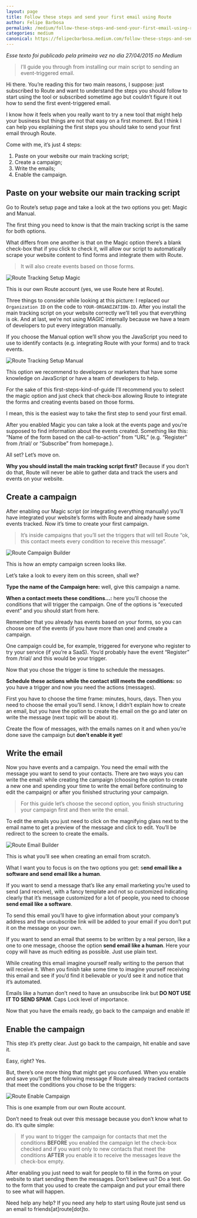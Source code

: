 ```yaml
---
layout: page	
title: Follow these steps and send your first email using Route
author: Felipe Barbosa
permalink: /medium/follow-these-steps-and-send-your-first-email-using-route/
categories: medium
canonical: https://felipecbarbosa.medium.com/follow-these-steps-and-send-your-first-email-using-route-46eba0e88330
---
```


*Esse texto foi publicado pela primeira vez no dia 27/04/2015 no Medium*

> I’ll guide you through from installing our main script to sending an event-triggered email.

Hi there. You’re reading this for two main reasons, I suppose: just subscribed to Route and want to understand the steps you should follow to start using the tool or subscribed sometime ago but couldn’t figure it out how to send the first event-triggered email.

I know how it feels when you really want to try a new tool that might help your business but things are not that easy on a first moment. But I think I can help you explaining the first steps you should take to send your first email through Route.

Come with me, it’s just 4 steps:

1. Paste on your website our main tracking script;
2. Create a campaign;
3. Write the emails;
4. Enable the campaign.

## Paste on your website our main tracking script
Go to Route’s setup page and take a look at the two options you get: Magic and Manual.

The first thing you need to know is that the main tracking script is the same for both options.

<script src="https://gist.github.com/RouteTeam/73e80791b070548b4667.js"></script>

What differs from one another is that on the Magic option there’s a blank check-box that if you click to check it, will allow our script to automatically scrape your website content to find forms and integrate them with Route.

> It will also create events based on those forms.

![Route Tracking Setup Magic](https://miro.medium.com/max/1500/1*MCZJsOpAIwygEI3qeSwFog.png)

This is our own Route account (yes, we use Route here at Route). 

Three things to consider while looking at this picture: I replaced our ```Organization ID``` on the code to ```YOUR-ORGANIZATION-ID```. After you install the main tracking script on your website correctly we’ll tell you that everything is ok. And at last, we’re not using MAGIC internally because we have a team of developers to put every integration manually.

If you choose the Manual option we’ll show you the JavaScript you need to use to identify contacts (e.g. integrating Route with your forms) and to track events.

![Route Tracking Setup Manual](https://miro.medium.com/max/1500/1*UQFWwO_cMi7v4-Os5qskfw.png)

This option we recommend to developers or marketers that have some knowledge on JavaScript or have a team of developers to help.

For the sake of this first-steps-kind-of-guide I’ll recommend you to select the magic option and just check that check-box allowing Route to integrate the forms and creating events based on those forms.

I mean, this is the easiest way to take the first step to send your first email.

After you enabled Magic you can take a look at the events page  and you’re supposed to find information about the events created. Something like this: “Name of the form based on the call-to-action” from “URL” (e.g. “Register” from /trial/ or “Subscribe” from homepage.).

All set? Let’s move on.

**Why you should install the main tracking script first?** Because if you don’t do that, Route will never be able to gather data and track the users and events on your website.

## Create a campaign

After enabling our Magic script (or integrating everything manually) you’ll have integrated your website’s forms with Route and already have some events tracked. Now it’s time to create your first campaign.

> It’s inside campaigns that you’ll set the triggers that will tell Route “ok, this contact meets every condition to receive this message”.

![Route Campaign Builder](https://miro.medium.com/max/1500/1*MH9iXOO8HdlwOildY0ek1Q.png)

This is how an empty campaign screen looks like.

Let’s take a look to every item on this screen, shall we?

**Type the name of the Campaign here:** well, give this campaign a name.

**When a contact meets these conditions…:** here you’ll choose the conditions that will trigger the campaign. One of the options is “executed event” and you should start from here.

Remember that you already has events based on your forms, so you can choose one of the events (if you have more than one) and create a campaign.

One campaign could be, for example, triggered for everyone who register to try your service (if you’re a SaaS). You’d probably have the event “Register” from /trial/ and this would be your trigger.

Now that you chose the trigger is time to schedule the messages.

**Schedule these actions while the contact still meets the conditions:** so you have a trigger and now you need the actions (messages).

First you have to choose the time frame: minutes, hours, days. Then you need to choose the email you’ll send. I know, I didn’t explain how to create an email, but you have the option to create the email on the go and later on write the message (next topic will be about it).

Create the flow of messages, with the emails names on it and when you’re done save the campaign but **don’t enable it yet**!

## Write the email

Now you have events and a campaign. You need the email with the message you want to send to your contacts. There are two ways you can write the email: while creating the campaign (choosing the option to create a new one and spending your time to write the email before continuing to edit the campaign) or after you finished structuring your campaign.

> For this guide let’s choose the second option, you finish structuring your campaign first and then write the email.

To edit the emails you just need to click on the magnifying glass next to the email name to get a preview of the message and click to edit. You’ll be redirect to the screen to create the emails.

![Route Email Builder](https://miro.medium.com/max/1500/1*IhwtfAoDxxnkqvVvSfOZAw.png)

This is what you’ll see when creating an email from scratch.

What I want you to focus is on the two options you get: s**end email like a software and send email like a human**.

If you want to send a message that’s like any email marketing you’re used to send (and receive), with a fancy template and not so customized indicating clearly that it’s message customized for a lot of people, you need to choose **send email like a software**.

To send this email you’ll have to give information about your company’s address and the unsubscribe link will be added to your email if you don’t put it on the message on your own.

If you want to send an email that seems to be written by a real person, like a one to one message, choose the option **send email like a human**. Here your copy will have as much editing as possible. Just use plain text.

While creating this email imagine yourself really writing to the person that will receive it. When you finish take some time to imagine yourself receiving this email and see if you’d find it believable or you’d see it and notice that it’s automated.

Emails like a human don’t need to have an unsubscribe link but **DO NOT USE IT TO SEND SPAM**. Caps Lock level of importance.

Now that you have the emails ready, go back to the campaign and enable it!

## Enable the campaign

This step it’s pretty clear. Just go back to the campaign, hit enable and save it.

Easy, right? Yes.

But, there’s one more thing that might get you confused. When you enable and save you’ll get the following message if Route already tracked contacts that meet the conditions you chose to be the triggers:

![Route Enable Campaign](https://miro.medium.com/max/953/1*P3xggzC_ix9VLndi95gT-Q.png)

This is one example from our own Route account.

Don’t need to freak out over this message because you don’t know what to do. It’s quite simple:

> If you want to trigger the campaign for contacts that met the conditions **BEFORE** you enabled the campaign let the check-box checked and if you want only to new contacts that meet the conditions **AFTER** you enable it to receive the messages leave the check-box empty.

After enabling you just need to wait for people to fill in the forms on your website to start sending them the messages. Don’t believe us? Do a test. Go to the form that you used to create the campaign and put your email there to see what will happen.

Need help any help?
If you need any help to start using Route just send us an email to friends[at]route[dot]to.